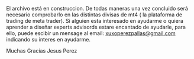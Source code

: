 El archivo está en construccion. De todas maneras una vez concluido será necesario comprobarlo en las distintas divisas de mt4 ( la plataforma de trading de meta trader).
Si alguien esta interesado en ayudarme o quiera aprender a diseñar experts advisords estare encantado de ayudarle, para ello, puede escibir un mensage al email: xuxoperezpallas@gmail.com indicando su interes en ayudarme.

Muchas Gracias
Jesus Perez
